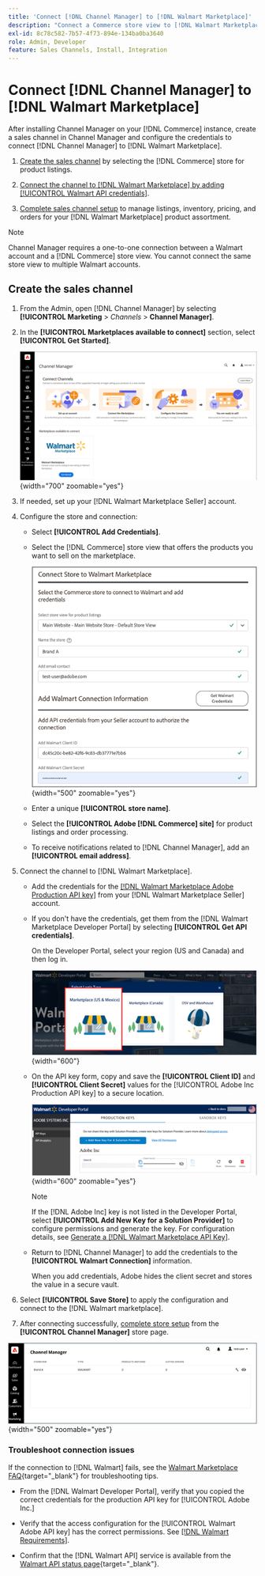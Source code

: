 ```yaml
---
title: 'Connect [!DNL Channel Manager] to [!DNL Walmart Marketplace]'
description: "Connect a Commerce store view to [!DNL Walmart Marketplace] to create the sales channel to manage Commerce product listings, inventory, price, and orders for Walmart Marketplace sales."
exl-id: 8c78c582-7b57-4f73-894e-134ba0ba3640
role: Admin, Developer
feature: Sales Channels, Install, Integration
---
```

# Connect [!DNL Channel Manager] to [!DNL Walmart Marketplace]

After installing Channel Manager on your [!DNL Commerce] instance, create a sales channel in Channel Manager and configure the credentials to connect [!DNL Channel Manager] to [!DNL Walmart Marketplace].

1. [Create the sales channel](#create-the-sales-channel) by selecting the [!DNL Commerce] store for product listings.

1. [Connect the channel to [!DNL Walmart Marketplace] by adding [!UICONTROL Walmart API credentials]](#connect-the-channel-to-walmart-marketplace).

1. [Complete sales channel setup](#complete-sales-channel-store-setup) to manage listings, inventory, pricing, and orders for your [!DNL Walmart Marketplace] product assortment.

>[!NOTE]
>
>Channel Manager requires a one-to-one connection between a Walmart account and a [!DNL Commerce] store view. You cannot connect the same store view to multiple Walmart accounts.

## Create the sales channel

1. From the Admin, open [!DNL Channel Manager] by selecting **[!UICONTROL Marketing** > _Channels_ > **Channel Manager]**.

1. In the **[!UICONTROL Marketplaces available to connect]** section, select **[!UICONTROL Get Started]**.

   ![Connect new [!DNL Walmart] store to [!DNL Channel Manager]](assets/channel-manager-home.png){width="700" zoomable="yes"}

1. If needed, set up your [!DNL Walmart Marketplace Seller] account.

1. Configure the store and connection:

   - Select **[!UICONTROL Add Credentials]**. 

   - Select the [!DNL Commerce] store view that offers the products you want to sell on the marketplace.

     ![Configure connection between [!DNL Commerce] and [!DNL Walmart Marketplace] from [!DNL Channel Manager]](assets/configure-commerce-to-marketplace-connection.png){width="500" zoomable="yes"}

   - Enter a unique **[!UICONTROL store name]**.

   - Select the **[!UICONTROL Adobe [!DNL Commerce] site]** for product listings and order processing.

   - To receive notifications related to [!DNL Channel Manager], add an **[!UICONTROL email address]**.

1. Connect the channel to [!DNL Walmart Marketplace].

   -  Add the credentials for the [[!DNL Walmart Marketplace Adobe Production API key]](walmart-requirements.md#generate-a-walmart-marketplace-production-api-key) from your [!DNL Walmart Marketplace Seller] account.

   - If you don't have the credentials, get them from the [!DNL Walmart Marketplace Developer Portal] by selecting **[!UICONTROL Get API credentials]**.

     On the Developer Portal, select your region (US and Canada) and then log in.

     ![[!DNL Walmart Marketplace] account login](assets/walmart-marketplace-login-page.png){width="600"}

   - On the API key form, copy and save the **[!UICONTROL Client ID]** and **[!UICONTROL Client Secret]** values for the [!UICONTROL Adobe Inc Production API key] to a secure location.

     ![[!DNL Walmart Marketplace API key] configuration page](assets/walmart-api-key-management-form.png){width="600" zoomable="yes"}

     >[!NOTE]
     >
     >If the [!DNL Adobe Inc] key is not listed in the Developer Portal, select **[!UICONTROL Add New Key for a Solution Provider]** to configure permissions and generate the key. For configuration details, see [Generate a [!DNL Walmart Marketplace API Key]](walmart-requirements.md#generate-a-walmart-marketplace-api-key).

   - Return to [!DNL Channel Manager] to add the credentials to the **[!UICONTROL Walmart Connection]** information.

     When you add credentials, Adobe hides the client secret and stores the value in a secure vault.

1. Select **[!UICONTROL Save Store]** to apply the configuration and connect to the [!DNL Walmart marketplace].

1. After connecting successfully, [complete store setup](complete-sales-channel-store-setup.md) from the **[!UICONTROL Channel Manager]** store page.

![Setup first store](assets/channel-manager-setup-first-store.png){width="500" zoomable="yes"}

### Troubleshoot connection issues

If the connection to [!DNL Walmart] fails, see the [Walmart Marketplace FAQ](https://developer.walmart.com/faq/us/faq-auth/){target="_blank"} for troubleshooting tips.

- From the [!DNL Walmart Developer Portal], verify that you copied the correct credentials for the production API key for [!UICONTROL Adobe Inc.]

- Verify that the access configuration for the [!UICONTROL Walmart Adobe API key] has the correct permissions. See [[!DNL Walmart Requirements]](walmart-requirements.md##generate-a-walmart-marketplace-api-key).

- Confirm that the [!DNL Walmart API] service is available from the [Walmart API status page](https://developer.walmart.com/us/whats-new/new-api-status-information-now-available/){target="_blank"}.
